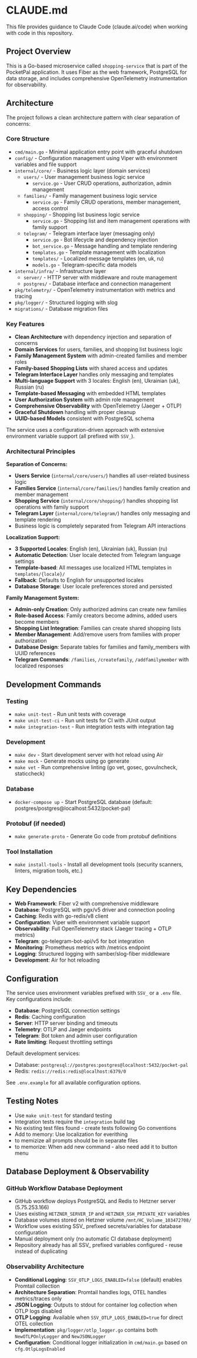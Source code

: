 # CLAUDE.md

This file provides guidance to Claude Code (claude.ai/code) when working with code in this repository.

## Project Overview

This is a Go-based microservice called `shopping-service` that is part of the PocketPal application. It uses Fiber as the web framework, PostgreSQL for data storage, and includes comprehensive OpenTelemetry instrumentation for observability.

## Architecture

The project follows a clean architecture pattern with clear separation of concerns:

### Core Structure
- `cmd/main.go` - Minimal application entry point with graceful shutdown
- `config/` - Configuration management using Viper with environment variables and file support
- `internal/core/` - Business logic layer (domain services)
  - `users/` - User management business logic service
    - `service.go` - User CRUD operations, authorization, admin management
  - `families/` - Family management business logic service
    - `service.go` - Family CRUD operations, member management, access control
  - `shopping/` - Shopping list business logic service  
    - `service.go` - Shopping list and item management operations with family support
  - `telegram/` - Telegram interface layer (messaging only)
    - `service.go` - Bot lifecycle and dependency injection
    - `bot_service.go` - Message handling and template rendering
    - `templates.go` - Template management with localization
    - `templates/` - Localized message templates (en, uk, ru)
    - `models.go` - Telegram-specific data models
- `internal/infra/` - Infrastructure layer
  - `server/` - HTTP server with middleware and route management
  - `postgres/` - Database interface and connection management
- `pkg/telemetry/` - OpenTelemetry instrumentation with metrics and tracing
- `pkg/logger/` - Structured logging with slog
- `migrations/` - Database migration files

### Key Features
- **Clean Architecture** with dependency injection and separation of concerns
- **Domain Services** for users, families, and shopping list business logic
- **Family Management System** with admin-created families and member roles
- **Family-based Shopping Lists** with shared access and updates
- **Telegram Interface Layer** handles only messaging and templates
- **Multi-language Support** with 3 locales: English (en), Ukrainian (uk), Russian (ru)
- **Template-based Messaging** with embedded HTML templates
- **User Authorization System** with admin role management
- **Comprehensive Observability** with OpenTelemetry (Jaeger + OTLP)
- **Graceful Shutdown** handling with proper cleanup
- **UUID-based Models** consistent with PostgreSQL schema

The service uses a configuration-driven approach with extensive environment variable support (all prefixed with `SSV_`).

### Architectural Principles

**Separation of Concerns:**
- **Users Service** (`internal/core/users/`) handles all user-related business logic
- **Families Service** (`internal/core/families/`) handles family creation and member management
- **Shopping Service** (`internal/core/shopping/`) handles shopping list operations with family support
- **Telegram Layer** (`internal/core/telegram/`) handles only messaging and template rendering
- Business logic is completely separated from Telegram API interactions

**Localization Support:**
- **3 Supported Locales**: English (en), Ukrainian (uk), Russian (ru)
- **Automatic Detection**: User locale detected from Telegram language settings
- **Template-based**: All messages use localized HTML templates in `templates/{locale}/`
- **Fallback**: Defaults to English for unsupported locales
- **Database Storage**: User locale preferences stored and persisted

**Family Management System:**
- **Admin-only Creation**: Only authorized admins can create new families
- **Role-based Access**: Family creators become admins, added users become members
- **Shopping List Integration**: Families can create shared shopping lists
- **Member Management**: Add/remove users from families with proper authorization
- **Database Design**: Separate tables for families and family_members with UUID references
- **Telegram Commands**: `/families`, `/createfamily`, `/addfamilymember` with localized responses

## Development Commands

### Testing
- `make unit-test` - Run unit tests with coverage
- `make unit-test-ci` - Run unit tests for CI with JUnit output
- `make integration-test` - Run integration tests with integration tag

### Development
- `make dev` - Start development server with hot reload using Air
- `make mock` - Generate mocks using go generate
- `make vet` - Run comprehensive linting (go vet, gosec, govulncheck, staticcheck)

### Database
- `docker-compose up` - Start PostgreSQL database (default: postgres/postgres@localhost:5432/pocket-pal)

### Protobuf (if needed)
- `make generate-proto` - Generate Go code from protobuf definitions

### Tool Installation
- `make install-tools` - Install all development tools (security scanners, linters, migration tools, etc.)

## Key Dependencies

- **Web Framework**: Fiber v2 with comprehensive middleware
- **Database**: PostgreSQL with pgx/v5 driver and connection pooling
- **Caching**: Redis with go-redis/v8 client
- **Configuration**: Viper with environment variable support
- **Observability**: Full OpenTelemetry stack (Jaeger tracing + OTLP metrics)
- **Telegram**: go-telegram-bot-api/v5 for bot integration
- **Monitoring**: Prometheus metrics with /metrics endpoint
- **Logging**: Structured logging with samber/slog-fiber middleware
- **Development**: Air for hot reloading

## Configuration

The service uses environment variables prefixed with `SSV_` or a `.env` file. Key configurations include:

- **Database**: PostgreSQL connection settings
- **Redis**: Caching configuration  
- **Server**: HTTP server binding and timeouts
- **Telemetry**: OTLP and Jaeger endpoints
- **Telegram**: Bot token and admin user configuration
- **Rate limiting**: Request throttling settings

Default development services:
- Database: `postgresql://postgres:postgres@localhost:5432/pocket-pal`
- Redis: `redis://redis:redis@localhost:6379/0`

See `.env.example` for all available configuration options.

## Testing Notes

- Use `make unit-test` for standard testing
- Integration tests require the `integration` build tag
- No existing test files found - create tests following Go conventions
- Add to memory: Use localization for everithing
- to memizize all prompts should be in separate files
- to memorize: When add new command - also need add it to button menu

## Database Deployment & Observability

### GitHub Workflow Database Deployment
- GitHub workflow deploys PostgreSQL and Redis to Hetzner server (5.75.253.166)
- Uses existing `HETZNER_SERVER_IP` and `HETZNER_SSH_PRIVATE_KEY` variables
- Database volumes stored on Hetzner volume `/mnt/HC_Volume_103472708/`
- Workflow uses existing SSV_ prefixed secrets/variables for database configuration
- Manual deployment only (no automatic CI database deployment)
- Repository already has all SSV_ prefixed variables configured - reuse instead of duplicating

### Observability Architecture
- **Conditional Logging**: `SSV_OTLP_LOGS_ENABLED=false` (default) enables Promtail collection
- **Architecture Separation**: Promtail handles logs, OTEL handles metrics/traces only
- **JSON Logging**: Outputs to stdout for container log collection when OTLP logs disabled
- **OTLP Logging**: Available when `SSV_OTLP_LOGS_ENABLED=true` for direct OTEL collection
- **Implementation**: `pkg/logger/otlp_logger.go` contains both `NewOTLPOnlyLogger` and `NewJSONLogger`
- **Configuration**: Conditional logger initialization in `cmd/main.go` based on `cfg.OtlpLogsEnabled`